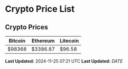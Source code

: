 # Crypto Price List

## Crypto Prices
| Bitcoin | Ethereum | Litecoin |
| ------- | -------- | -------- |
| $98368 | $3386.87 | $96.58 |
**Last Updated:** 2024-11-25 07:21 UTC
**Last Updated:** $DATE$
